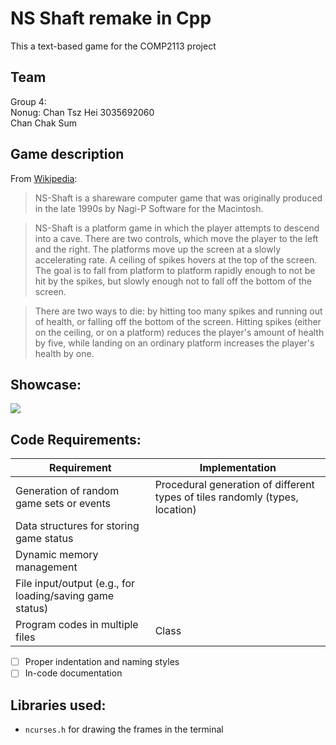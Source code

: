 # NS Shaft remake in Cpp
This a text-based game for the COMP2113 project

## Team 
Group 4:  
Nonug: Chan Tsz Hei 3035692060  
Chan Chak Sum

## Game description
From [Wikipedia](https://en.wikipedia.org/wiki/NS-Shaft):
> NS-Shaft is a shareware computer game that was originally produced in the late 1990s by Nagi-P Software for the Macintosh.  

> NS-Shaft is a platform game in which the player attempts to descend into a cave. There are two controls, which move the player to the left and the right. The platforms move up the screen at a slowly accelerating rate. A ceiling of spikes hovers at the top of the screen. The goal is to fall from platform to platform rapidly enough to not be hit by the spikes, but slowly enough not to fall off the bottom of the screen.  

> There are two ways to die: by hitting too many spikes and running out of health, or falling off the bottom of the screen. Hitting spikes (either on the ceiling, or on a platform) reduces the player's amount of health by five, while landing on an ordinary platform increases the player's health by one.

## Showcase:
[![](http://img.youtube.com/vi/-SksNwLmSSE/0.jpg)](http://www.youtube.com/watch?v=-SksNwLmSSE "")

## Code Requirements:
Requirement | Implementation
------------ | -------------
Generation of random game sets or events | Procedural generation of different types of tiles randomly (types, location)
Data structures for storing game status | 
Dynamic memory management | 
File input/output (e.g., for loading/saving game status) |
Program codes in multiple files | Class 

- [ ] Proper indentation and naming styles
- [ ] In-code documentation

## Libraries used:
- `ncurses.h` for drawing the frames in the terminal
